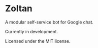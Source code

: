 # Zoltan

A modular self-service bot for Google chat.

Currently in development.

Licensed under the MIT license. 
